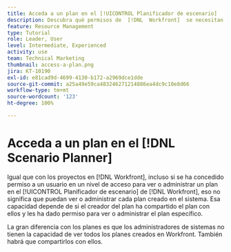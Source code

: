 ```yaml
---
title: Acceda a un plan en el [!UICONTROL Planificador de escenario]
description: Descubra qué permisos de  [!DNL  Workfront]  se necesitan para que los usuarios tengan acceso a los planes del [!UICONTROL Planificador de escenario].
feature: Resource Management
type: Tutorial
role: Leader, User
level: Intermediate, Experienced
activity: use
team: Technical Marketing
thumbnail: access-a-plan.png
jira: KT-10190
exl-id: e81cad9d-4699-4130-b172-a2969dce1dde
source-git-commit: a25a49e59ca483246271214886ea4dc9c10e8d66
workflow-type: tm+mt
source-wordcount: '123'
ht-degree: 100%

---
```


# Acceda a un plan en el [!DNL Scenario Planner]

Igual que con los proyectos en [!DNL Workfront], incluso si se ha concedido permiso a un usuario en un nivel de acceso para ver o administrar un plan en el [!UICONTROL Planificador de escenario] de [!DNL Workfront], eso no significa que puedan ver o administrar cada plan creado en el sistema. Esa capacidad depende de si el creador del plan ha compartido el plan con ellos y les ha dado permiso para ver o administrar el plan específico.

La gran diferencia con los planes es que los administradores de sistemas no tienen la capacidad de ver todos los planes creados en Workfront. También habrá que compartirlos con ellos.
